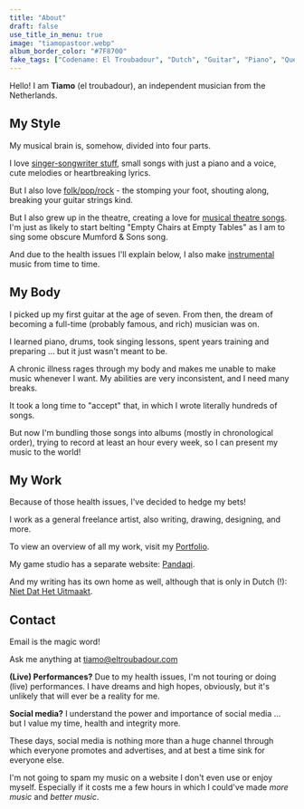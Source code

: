 ```yaml
---
title: "About"
draft: false
use_title_in_menu: true
image: "tiamopastoor.webp"
album_border_color: "#7F8700"
fake_tags: ["Codename: El Troubadour", "Dutch", "Guitar", "Piano", "Questionable skills on any other instrument", "Loves pancakes", "Born 1997", "Actual codename: <redacted>", "Also a Math Engineer, but don't mention it"]
---
```


Hello! I am **Tiamo** (el troubadour), an independent musician from the Netherlands. 

## My Style

My musical brain is, somehow, divided into four parts.

I love [singer-songwriter stuff](/tags/singer-songwriter), small songs with just a piano and a voice, cute melodies or heartbreaking lyrics.

But I also love [folk/pop/rock](/tags/folk-pop-rock) - the stomping your foot, shouting along, breaking your guitar strings kind.

But I also grew up in the theatre, creating a love for [musical theatre songs](/tags/musical-theatre). I'm just as likely to start belting "Empty Chairs at Empty Tables" as I am to sing some obscure Mumford & Sons song.

And due to the health issues I'll explain below, I also make [instrumental](/tags/instrumental) music from time to time.

## My Body

I picked up my first guitar at the age of seven. From then, the dream of becoming a full-time (probably famous, and rich) musician was on.

I learned piano, drums, took singing lessons, spent years training and preparing ... but it just wasn't meant to be.

A chronic illness rages through my body and makes me unable to make music whenever I want. My abilities are very inconsistent, and I need many breaks.

It took a long time to "accept" that, in which I wrote literally hundreds of songs. 

But now I'm bundling those songs into albums (mostly in chronological order), trying to record at least an hour every week, so I can present my music to the world!

## My Work

Because of those health issues, I've decided to hedge my bets! 

I work as a general freelance artist, also writing, drawing, designing, and more.

To view an overview of all my work, visit my [Portfolio](https://rodepanda.com).

My game studio has a separate website: [Pandaqi](https://pandaqi.com).

And my writing has its own home as well, although that is only in Dutch (!): [Niet Dat Het Uitmaakt](https://nietdathetuitmaakt.nl).

## Contact

Email is the magic word!

Ask me anything at [tiamo@eltroubadour.com](mailto:tiamo@eltroubadour.com)

**(Live) Performances?** Due to my health issues, I'm not touring or doing (live) performances. I have dreams and high hopes, obviously, but it's unlikely that will ever be a reality for me.

**Social media?** I understand the power and importance of social media ... but I value my time, health and integrity more.

These days, social media is nothing more than a huge channel through which everyone promotes and advertises, and at best a time sink for everyone else.

I'm not going to spam my music on a website I don't even use or enjoy myself. Especially if it costs me a few hours in which I could've made *more music* and *better music*.



